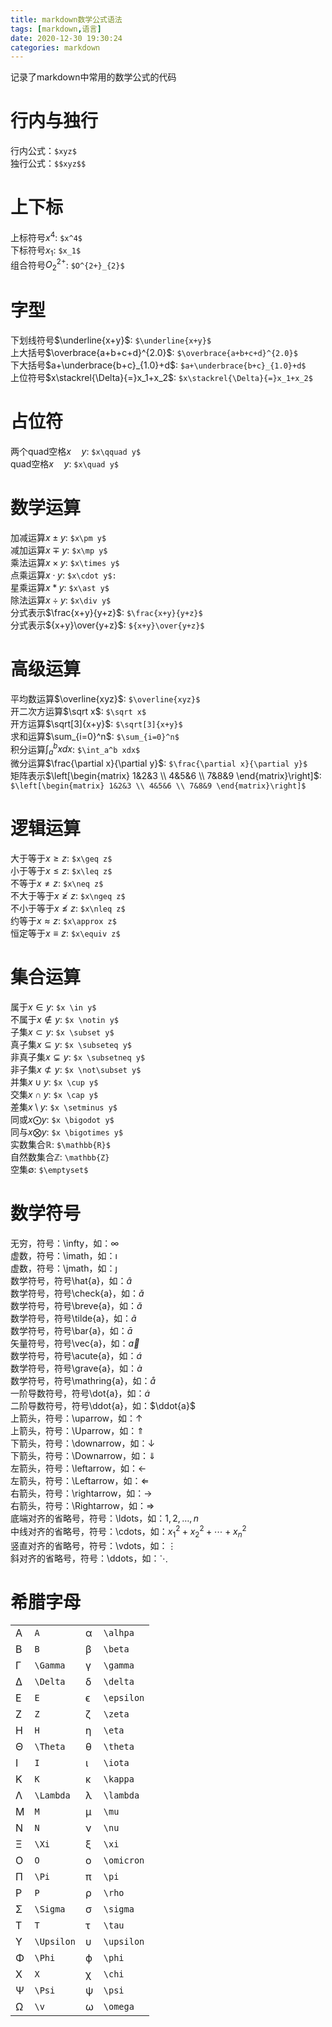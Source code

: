 ```yaml
---
title: markdown数学公式语法
tags: [markdown,语言]
date: 2020-12-30 19:30:24
categories: markdown
---
```


记录了markdown中常用的数学公式的代码
<!-- more -->

# 行内与独行
行内公式：`$xyz$`  
独行公式：`$$xyz$$`

# 上下标
上标符号$x^4$: `$x^4$`  
下标符号$x_1$: `$x_1$`  
组合符号$O^{2+}_{2}$: `$O^{2+}_{2}$`

# 字型
下划线符号$\underline{x+y}$: `$\underline{x+y}$`  
上大括号$\overbrace{a+b+c+d}^{2.0}$: `$\overbrace{a+b+c+d}^{2.0}$`  
下大括号$a+\underbrace{b+c}_{1.0}+d$: `$a+\underbrace{b+c}_{1.0}+d$`   
上位符号$x\stackrel{\Delta}{=}x_1+x_2$: `$x\stackrel{\Delta}{=}x_1+x_2$`

# 占位符
两个quad空格$x\quad y$: `$x\qquad y$`  
quad空格$x\quad y$: `$x\quad y$`  


# 数学运算
加减运算$x\pm y$: `$x\pm y$`  
减加运算$x\mp y$: `$x\mp y$`  
乘法运算$x\times y$: `$x\times y$`  
点乘运算$x\cdot y$: `$x\cdot y$:`  
星乘运算$x\ast y$: `$x\ast y$`  
除法运算$x\div y$: `$x\div y$`  
分式表示$\frac{x+y}{y+z}$: `$\frac{x+y}{y+z}$`  
分式表示${x+y}\over{y+z}$: `${x+y}\over{y+z}$`  

# 高级运算
平均数运算$\overline{xyz}$: `$\overline{xyz}$`  
开二次方运算$\sqrt x$: `$\sqrt x$`  
开方运算$\sqrt[3]{x+y}$: `$\sqrt[3]{x+y}$`  
求和运算$\sum_{i=0}^n$: `$\sum_{i=0}^n$`  
积分运算$\int_a^b xdx$: `$\int_a^b xdx$`  
微分运算$\frac{\partial x}{\partial y}$: `$\frac{\partial x}{\partial y}$`  
矩阵表示$\left[\begin{matrix} 1&2&3 \\ 4&5&6 \\ 7&8&9 \end{matrix}\right]$: `$\left[\begin{matrix} 1&2&3 \\ 4&5&6 \\ 7&8&9 \end{matrix}\right]$`  

# 逻辑运算
大于等于$x\geq z$: `$x\geq z$`  
小于等于$x\leq z$: `$x\leq z$`  
不等于$x\neq z$: `$x\neq z$`  
不大于等于$x\ngeq z$: `$x\ngeq z$`  
不小于等于$x\nleq z$: `$x\nleq z$`  
约等于$x\approx z$: `$x\approx z$`  
恒定等于$x\equiv z$: `$x\equiv z$`  

# 集合运算
属于$x \in y$: `$x \in y$`  
不属于$x \notin y$: `$x \notin y$`  
子集$x \subset y$: `$x \subset y$`  
真子集$x \subseteq y$: `$x \subseteq y$`  
非真子集$x \subsetneq y$: `$x \subsetneq y$`  
非子集$x \not\subset y$: `$x \not\subset y$`  
并集$x \cup y$: `$x \cup y$`  
交集$x \cap y$: `$x \cap y$`  
差集$x \setminus y$: `$x \setminus y$`  
同或$x \bigodot y$: `$x \bigodot y$`  
同与$x \bigotimes y$: `$x \bigotimes y$`  
实数集合$\mathbb{R}$: `$\mathbb{R}$`  
自然数集合$\mathbb{Z}$: `\mathbb{Z}`  
空集$\emptyset$: `$\emptyset$`  

# 数学符号
无穷，符号：\infty，如：$\infty$  
虚数，符号：\imath，如：$\imath$  
虚数，符号：\jmath，如：$\jmath$  
数学符号，符号\hat{a}，如：$\hat{a}$  
数学符号，符号\check{a}，如：$\check{a}$  
数学符号，符号\breve{a}，如：$\breve{a}$  
数学符号，符号\tilde{a}，如：$\tilde{a}$  
数学符号，符号\bar{a}，如：$\bar{a}$  
矢量符号，符号\vec{a}，如：$\vec{a}$  
数学符号，符号\acute{a}，如：$\acute{a}$  
数学符号，符号\grave{a}，如：$\grave{a}$  
数学符号，符号\mathring{a}，如：$\mathring{a}$  
一阶导数符号，符号\dot{a}，如：$\dot{a}$  
二阶导数符号，符号\ddot{a}，如：$\ddot{a}$  
上箭头，符号：\uparrow，如：$\uparrow$  
上箭头，符号：\Uparrow，如：$\Uparrow$  
下箭头，符号：\downarrow，如：$\downarrow$  
下箭头，符号：\Downarrow，如：$\Downarrow$  
左箭头，符号：\leftarrow，如：$\leftarrow$  
左箭头，符号：\Leftarrow，如：$\Leftarrow$  
右箭头，符号：\rightarrow，如：$\rightarrow$  
右箭头，符号：\Rightarrow，如：$\Rightarrow$  
底端对齐的省略号，符号：\ldots，如：$1,2,\ldots,n$  
中线对齐的省略号，符号：\cdots，如：$x_1^2 + x_2^2 + \cdots + x_n^2$  
竖直对齐的省略号，符号：\vdots，如：$\vdots$  
斜对齐的省略号，符号：\ddots，如：$\ddots$  

# 希腊字母
| |             | |          | 
|-|     ---     |-|    ---   |
|A|`A`          |α|	`\alhpa`
|B|	`B`         |β|	`\beta`
|Γ|	`\Gamma`    |γ|	`\gamma`
|Δ|	`\Delta`	|δ|	`\delta`
|E|	`E`	        |ϵ|	`\epsilon`
|Z|	`Z`	        |ζ|	`\zeta`
|H|	`H`	        |η|	`\eta`
|Θ|	`\Theta`	|θ|	`\theta`
|I|	`I`	        |ι|	`\iota`
|K|	`K`	        |κ|	`\kappa`
|Λ|	`\Lambda`	|λ|	`\lambda`
|M|	`M`	        |μ|	`\mu`
|N|	`N`	        |ν|	`\nu`
|Ξ|	`\Xi`	    |ξ|	`\xi`
|O|	`O`	        |ο|	`\omicron`
|Π|	`\Pi`	    |π|	`\pi`
|P|	`P`	        |ρ|	`\rho`
|Σ|	`\Sigma`	|σ|	`\sigma`
|T|	`T`	        |τ|	`\tau`
|Υ|	`\Upsilon`	|υ|	`\upsilon`
|Φ|	`\Phi`	    |ϕ|	`\phi`
|X|	`X`	        |χ|	`\chi`
|Ψ|	`\Psi`  	|ψ|	`\psi`
|Ω|	`\v`	    |ω|	`\omega`

